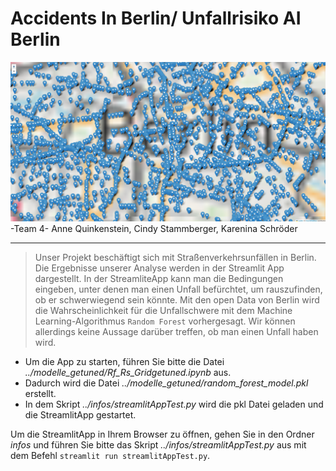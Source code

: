 # Accidents In Berlin/ Unfallrisiko AI Berlin


![Berlin Map Blurred](data_cleaning/berlinMapBlurred.png)
 -Team 4- 
Anne Quinkenstein, Cindy Stammberger, Karenina Schröder

---
> Unser Projekt beschäftigt sich mit Straßenverkehrsunfällen in Berlin. Die Ergebnisse unserer Analyse werden in der Streamlit App dargestellt.
> In der StreamliteApp kann man die Bedingungen eingeben, unter denen man einen Unfall befürchtet, um rauszufinden, ob er schwerwiegend sein könnte.
> Mit den open Data von Berlin wird die Wahrscheinlichkeit für die Unfallschwere mit dem Machine Learning-Algorithmus `Random Forest` vorhergesagt.
> Wir können allerdings keine Aussage darüber treffen, ob man einen Unfall haben wird.



* Um die App zu starten, führen Sie bitte die Datei *../modelle_getuned/Rf_Rs_Gridgetuned.ipynb* aus.
* Dadurch wird die Datei *../modelle_getuned/random_forest_model.pkl* erstellt. 
* In dem Skript *../infos/streamlitAppTest.py* wird die pkl Datei geladen und die StreamlitApp gestartet. 

Um die StreamlitApp in Ihrem Browser zu öffnen, gehen Sie in den Ordner *infos* und führen Sie bitte das Skript *../infos/streamlitAppTest.py* aus mit dem Befehl `streamlit run streamlitAppTest.py`.


